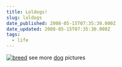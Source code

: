 ```yaml
---
title: Loldogs!
slug: loldogs
date_published: 2008-05-15T07:35:30.000Z
date_updated: 2008-05-15T07:35:30.000Z
tags:
  - life
---
```


[![breed](http://ihasahotdog.wordpress.com/files/2008/05/funny-dog-pictures-eat-penguin-toys.jpg)](http://ihasahotdog.com/2008/05/15/funny-dog-pictures-nom-of-teh-penguinz/)
see more [dog](http://ihasahotdog.com) pictures
